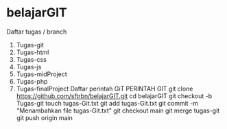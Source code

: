 # belajarGIT

Daftar tugas / branch
1. Tugas-git
2. Tugas-html
3. Tugas-css
4. Tugas-js
5. Tugas-midProject
6. Tugas-php
7. Tugas-finalProject
Daftar perintah GiT
PERINTAH GIT git clone https://github.com/sftrbn/belajarGIT.git 
cd belajarGIT git checkout -b Tugas-git touch tugas-Git.txt 
git add tugas-Git.txt git commit -m "Menambahkan file tugas-Git.txt" 
git checkout main git merge tugas-git git push origin main
